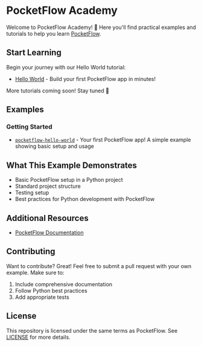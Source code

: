 # PocketFlow Academy

Welcome to PocketFlow Academy! 👋 Here you'll find practical examples and tutorials to help you learn [PocketFlow](https://github.com/The-Pocket/PocketFlow).

## Start Learning

Begin your journey with our Hello World tutorial:
- [Hello World](./pocketflow-hello-world) - Build your first PocketFlow app in minutes!

More tutorials coming soon! Stay tuned 🚀

## Examples

### Getting Started
- [`pocketflow-hello-world`](./pocketflow-hello-world) - Your first PocketFlow app! A simple example showing basic setup and usage

## What This Example Demonstrates

- Basic PocketFlow setup in a Python project
- Standard project structure
- Testing setup
- Best practices for Python development with PocketFlow

## Additional Resources

- [PocketFlow Documentation](https://the-pocket.github.io/PocketFlow/)

## Contributing

Want to contribute? Great! Feel free to submit a pull request with your own example. Make sure to:
1. Include comprehensive documentation
2. Follow Python best practices
3. Add appropriate tests

## License

This repository is licensed under the same terms as PocketFlow. See [LICENSE](LICENSE) for more details. 